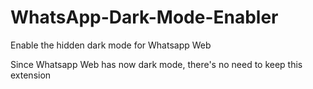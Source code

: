 # WhatsApp-Dark-Mode-Enabler
Enable the hidden dark mode for Whatsapp Web

Since Whatsapp Web has now dark mode, there's no need to keep this extension
